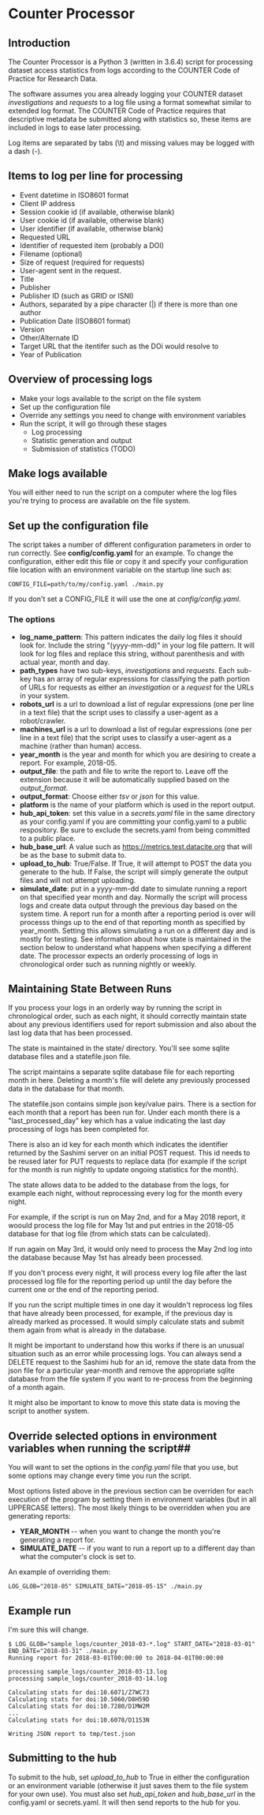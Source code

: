 # Counter Processor

## Introduction

The Counter Processor is a Python 3 (written in 3.6.4) script for processing dataset access statistics from logs
according to the COUNTER Code of Practice for Research Data.

The software assumes you area already logging your COUNTER dataset *investigations* and *requests* to a log file using a format somewhat similar to extended log format.  The COUNTER Code of Practice requires that descriptive metadata be submitted along with statistics so, these items are included in logs to ease later processing.

Log items are separated by tabs (\t) and missing values may be logged with a dash (-).

## Items to log per line for processing
- Event datetime in ISO8601 format
- Client IP address
- Session cookie id (if available, otherwise blank)
- User cookie id (if available, otherwise blank)
- User identifier (if available, otherwise blank)
- Requested URL
- Identifier of requested item (probably a DOI)
- Filename (optional)
- Size of request (required for requests)
- User-agent sent in the request.
- Title
- Publisher
- Publisher ID (such as GRID or ISNI)
- Authors, separated by a pipe character (|) if there is more than one author
- Publication Date (ISO8601 format)
- Version
- Other/Alternate ID
- Target URL that the itentifer such as the DOi would resolve to
- Year of Publication

## Overview of processing logs

- Make your logs available to the script on the file system
- Set up the configuration file
- Override any settings you need to change with environment variables
- Run the script, it will go through these stages
  - Log processing
  - Statistic generation and output
  - Submission of statistics (TODO)

## Make logs available  
You will either need to run the script on a computer where the log files you're trying to process are available on the file system.

## Set up the configuration file
The script takes a number of different configuration parameters in order to run correctly.  See **config/config.yaml** for an example.  To change the configuration, either edit this file or copy it and specify your configuration file location with an environment variable on the startup line such as:

```CONFIG_FILE=path/to/my/config.yaml ./main.py```

If you don't set a CONFIG_FILE it will use the one at *config/config.yaml*.

### The options
- **log\_name\_pattern**: This pattern indicates the daily log files it should look for.  Include the string "(yyyy-mm-dd)" in your log file pattern.  It will look for log files and replace this string, without parenthesis and with actual year, month and day.
- **path_types** have two sub-keys, *investigations* and *requests*. Each sub-key has an array of regular expressions for classifying the path portion of URLs for requests as either an *investigation* or a *request* for the URLs in your system.
- **robots_url** is a url to download a list of regular expressions (one per line in a text file) that the script uses to classify a user-agent as a robot/crawler.
- **machines_url** is a url to download a list of regular expressions (one per line in a text file) that the script uses to classify a user-agent as a machine (rather than human) access.
- **year_month** is the year and month for which you are desiring to create a report.  For example, 2018-05.
- **output_file**: the path and file to write the report to.  Leave off the extension because it will be automatically supplied based on the *output_format*.
- **output_format**: Choose either *tsv* or *json* for this value.
- **platform** is the name of your platform which is used in the report output.
- **hub\_api\_token**: set this value in a *secrets.yaml* file in the same directory as your config.yaml if you are committing your config.yaml to a public respository.  Be sure to exclude the secrets.yaml from being committed to a public place.
- **hub\_base\_url**: A value such as https://metrics.test.datacite.org that will be as the base to submit data to.
- **upload\_to\_hub**: True/False.  If True, it will attempt to POST the data you generate to the hub.  If False, the script will simply generate the output files and will not attempt uploading.
- **simulate_date**: put in a yyyy-mm-dd date to simulate running a report on that specified year month and day.  Normally the script will process logs and create data output through the previous day based on the system time.  A report run for a month after a reporting period is over will processs things up to the end of that reporting month as specified by year_month.  Setting this allows simulating a run on a different day and is mostly for testing.  See information about how state is maintained in the section below to understand what happens when specifying a different date.  The processor expects an orderly processing of logs in chronological order such as running nightly or weekly.

## Maintaining State Between Runs

If you process your logs in an orderly way by running the script in chronological order, such as each night, it should correctly maintain state about any previous identifiers used for report submission and also about the last log data that has been processed.

The state is maintained in the state/ directory.  You'll see some sqlite database files and a statefile.json file.

The script maintains a separate sqlite database file for each reporting month in here.  Deleting a month's file will delete any previously processed data in the database for that month.

The statefile.json contains simple json key/value pairs.  There is a section for each month that a report has been run for.  Under each month there is a "last\_processed\_day" key which has a value indicating the last day processing of logs has been completed for.

There is also an id key for each month which indicates the identifier returned by the Sashimi server on an initial POST request. This id needs to be reused later for PUT requests to replace data (for example if the script for the month is run nightly to update ongoing statistics for the month).

The state allows data to be added to the database from the logs, for example each night, without reprocessing every log for the month every night.

For example, if the script is run on May 2nd, and for a May 2018 report, it woould process the log file for May 1st and put entries in the 2018-05 database for that log file (from which stats can be calculated).

If run again on May 3rd, it would only need to process the May 2nd log into the database because May 1st has already been processed.

If you don't process every night, it will process every log file after the last processed log file for the reporting period up until the day before the current one or the end of the reporting period.

If you run the script multiple times in one day it wouldn't reprocess log files that have already been processed, for example, if the previous day is already marked as processed.  It would simply calculate stats and submit them again from what is already in the database.

It might be important to understand how this works if there is an unusual situation such as an error while processing logs.  You can always send a DELETE request to the Sashimi hub for an id, remove the state data from the json file for a particular year-month and remove the appropriate sqlite database from the file system if you want to re-process from the beginning of a month again.

It might also be important to know to move this state data is moving the script to another system.


## Override selected options in environment variables when running the script##
You will want to set the options in the *config.yaml* file that you use, but some options may change every time you run the script. 

Most options listed above in the previous section can be overriden for each execution of the program by setting them in environment variables (but in all UPPERCASE letters).  The most likely things to be overridden when you are generating reports:

- **YEAR_MONTH** -- when you want to change the month you're generating a report for.
- **SIMULATE_DATE** -- if you want to run a report up to a different day than what the computer's clock is set to.

An example of overriding them:

```LOG_GLOB="2018-05" SIMULATE_DATE="2018-05-15" ./main.py```

## Example run

I'm sure this will change.

```
$ LOG_GLOB="sample_logs/counter_2018-03-*.log" START_DATE="2018-03-01" END_DATE="2018-03-31" ./main.py
Running report for 2018-03-01T00:00:00 to 2018-04-01T00:00:00

processing sample_logs/counter_2018-03-13.log
processing sample_logs/counter_2018-03-14.log

Calculating stats for doi:10.6071/Z7WC73
Calculating stats for doi:10.5060/D8H59D
Calculating stats for doi:10.7280/D1MW2M
...
Calculating stats for doi:10.6078/D11S3N

Writing JSON report to tmp/test.json
```

## Submitting to the hub

To submit to the hub, set *upload\_to\_hub* to True in either the configuration or an environment variable (otherwise it just saves them to the file system for your own use).  You must also set *hub\_api\_token* and *hub\_base\_url* in the config.yaml or secrets.yaml.  It will then send reports to the hub for you.
